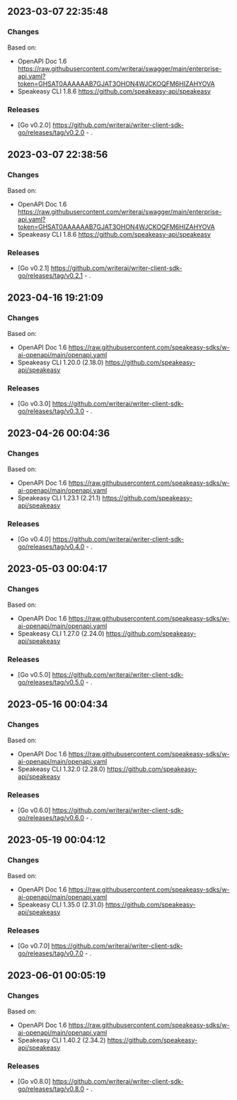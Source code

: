 

## 2023-03-07 22:35:48
### Changes
Based on:
- OpenAPI Doc 1.6 https://raw.githubusercontent.com/writerai/swagger/main/enterprise-api.yaml?token=GHSAT0AAAAAAB7GJAT3OHON4WJCKOQFM6HIZAHYOVA
- Speakeasy CLI 1.8.6 https://github.com/speakeasy-api/speakeasy
### Releases
- [Go v0.2.0] https://github.com/writerai/writer-client-sdk-go/releases/tag/v0.2.0 - .

## 2023-03-07 22:38:56
### Changes
Based on:
- OpenAPI Doc 1.6 https://raw.githubusercontent.com/writerai/swagger/main/enterprise-api.yaml?token=GHSAT0AAAAAAB7GJAT3OHON4WJCKOQFM6HIZAHYOVA
- Speakeasy CLI 1.8.6 https://github.com/speakeasy-api/speakeasy
### Releases
- [Go v0.2.1] https://github.com/writerai/writer-client-sdk-go/releases/tag/v0.2.1 - .

## 2023-04-16 19:21:09
### Changes
Based on:
- OpenAPI Doc 1.6 https://raw.githubusercontent.com/speakeasy-sdks/w-ai-openapi/main/openapi.yaml
- Speakeasy CLI 1.20.0 (2.18.0) https://github.com/speakeasy-api/speakeasy
### Releases
- [Go v0.3.0] https://github.com/writerai/writer-client-sdk-go/releases/tag/v0.3.0 - .

## 2023-04-26 00:04:36
### Changes
Based on:
- OpenAPI Doc 1.6 https://raw.githubusercontent.com/speakeasy-sdks/w-ai-openapi/main/openapi.yaml
- Speakeasy CLI 1.23.1 (2.21.1) https://github.com/speakeasy-api/speakeasy
### Releases
- [Go v0.4.0] https://github.com/writerai/writer-client-sdk-go/releases/tag/v0.4.0 - .

## 2023-05-03 00:04:17
### Changes
Based on:
- OpenAPI Doc 1.6 https://raw.githubusercontent.com/speakeasy-sdks/w-ai-openapi/main/openapi.yaml
- Speakeasy CLI 1.27.0 (2.24.0) https://github.com/speakeasy-api/speakeasy
### Releases
- [Go v0.5.0] https://github.com/writerai/writer-client-sdk-go/releases/tag/v0.5.0 - .

## 2023-05-16 00:04:34
### Changes
Based on:
- OpenAPI Doc 1.6 https://raw.githubusercontent.com/speakeasy-sdks/w-ai-openapi/main/openapi.yaml
- Speakeasy CLI 1.32.0 (2.28.0) https://github.com/speakeasy-api/speakeasy
### Releases
- [Go v0.6.0] https://github.com/writerai/writer-client-sdk-go/releases/tag/v0.6.0 - .

## 2023-05-19 00:04:12
### Changes
Based on:
- OpenAPI Doc 1.6 https://raw.githubusercontent.com/speakeasy-sdks/w-ai-openapi/main/openapi.yaml
- Speakeasy CLI 1.35.0 (2.31.0) https://github.com/speakeasy-api/speakeasy
### Releases
- [Go v0.7.0] https://github.com/writerai/writer-client-sdk-go/releases/tag/v0.7.0 - .

## 2023-06-01 00:05:19
### Changes
Based on:
- OpenAPI Doc 1.6 https://raw.githubusercontent.com/speakeasy-sdks/w-ai-openapi/main/openapi.yaml
- Speakeasy CLI 1.40.2 (2.34.2) https://github.com/speakeasy-api/speakeasy
### Releases
- [Go v0.8.0] https://github.com/writerai/writer-client-sdk-go/releases/tag/v0.8.0 - .